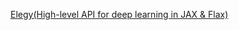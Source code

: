 [Elegy(High-level API for deep learning in JAX & Flax)](https://www.machinelearningnuggets.com/elegy-flax-jax)
